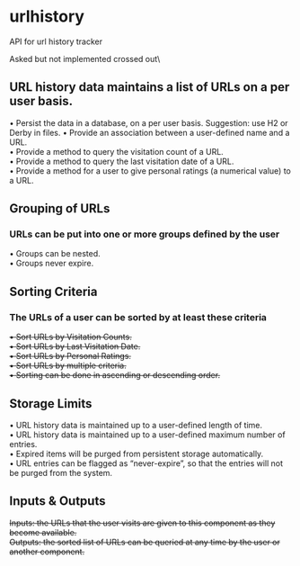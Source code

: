 # urlhistory
API for url history tracker

Asked but not implemented crossed out\

## URL history data maintains a list of URLs on a per user basis.

• Persist the data in a database, on a per user basis. Suggestion: use H2 or Derby in files.
• Provide an association between a user-defined name and a URL.\
• Provide a method to query the visitation count of a URL.\
• Provide a method to query the last visitation date of a URL.\
• Provide a method for a user to give personal ratings (a numerical value) to a URL.

## Grouping of URLs
### URLs can be put into one or more groups defined by the user

• Groups can be nested.\
• Groups never expire.

## Sorting Criteria
### The URLs of a user can be sorted by at least these criteria

~~• Sort URLs by Visitation Counts.~~\
~~• Sort URLs by Last Visitation Date.~~\
~~• Sort URLs by Personal Ratings.~~\
~~• Sort URLs by multiple criteria.~~\
~~• Sorting can be done in ascending or descending order.~~

## Storage Limits
• URL history data is maintained up to a user-defined length of time.\
• URL history data is maintained up to a user-defined maximum number of entries.\
• Expired items will be purged from persistent storage automatically.\
• URL entries can be flagged as “never-expire”, so that the entries will not be purged from the system.

## Inputs & Outputs
~~Inputs: the URLs that the user visits are given to this component as they become available.~~\
~~Outputs: the sorted list of URLs can be queried at any time by the user or another component.~~
